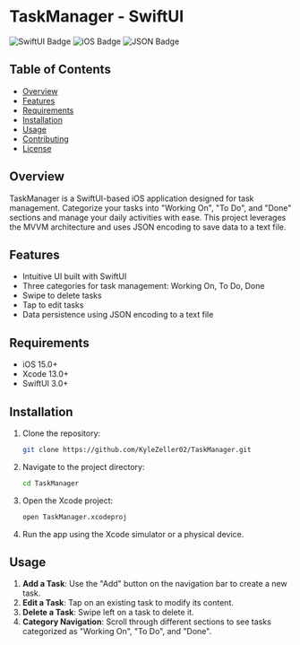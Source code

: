 
# TaskManager - SwiftUI

![SwiftUI Badge](https://img.shields.io/badge/SwiftUI-orange)
![iOS Badge](https://img.shields.io/badge/iOS-15.0+-blue.svg)
![JSON Badge](https://img.shields.io/badge/Storage-JSON-yellow)

## Table of Contents

- [Overview](#overview)
- [Features](#features)
- [Requirements](#requirements)
- [Installation](#installation)
- [Usage](#usage)
- [Contributing](#contributing)
- [License](#license)

## Overview

TaskManager is a SwiftUI-based iOS application designed for task management. Categorize your tasks into "Working On", "To Do", and "Done" sections and manage your daily activities with ease. This project leverages the MVVM architecture and uses JSON encoding to save data to a text file.


## Features

- Intuitive UI built with SwiftUI
- Three categories for task management: Working On, To Do, Done
- Swipe to delete tasks
- Tap to edit tasks
- Data persistence using JSON encoding to a text file

## Requirements

- iOS 15.0+
- Xcode 13.0+
- SwiftUI 3.0+

## Installation

1. Clone the repository:

    ```bash
    git clone https://github.com/KyleZeller02/TaskManager.git
    ```

2. Navigate to the project directory:

    ```bash
    cd TaskManager
    ```

3. Open the Xcode project:

    ```bash
    open TaskManager.xcodeproj
    ```

4. Run the app using the Xcode simulator or a physical device.

## Usage

1. **Add a Task**: Use the "Add" button on the navigation bar to create a new task.
2. **Edit a Task**: Tap on an existing task to modify its content.
3. **Delete a Task**: Swipe left on a task to delete it.
4. **Category Navigation**: Scroll through different sections to see tasks categorized as "Working On", "To Do", and "Done".
